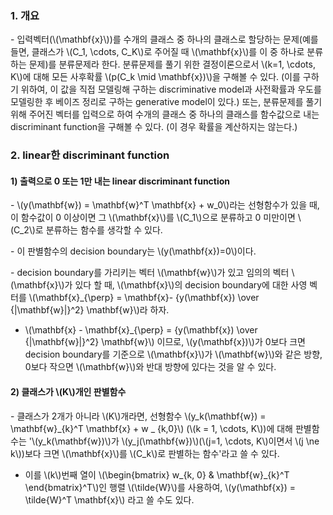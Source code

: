 
### 1. 개요

\- 입력벡터(\\(\mathbf{x}\\))를 수개의 클래스 중 하나의 클래스로 할당하는 문제(예를 들면, 클래스가 \\(C_1, \cdots, C_K\\)로 주어질 때 \\(\mathbf{x}\\)를 이 중 하나로 분류하는 문제)를 분류문제라 한다. 분류문제를 풀기 위한 결정이론으로서 \\(k=1, \cdots, K\\)에 대해 모든 사후확률 \\(p(C_k \mid \mathbf{x})\\)을 구해볼 수 있다. (이를 구하기 위하여, 이 값을 직접 모델링해 구하는 discriminative model과 사전확률과 우도를 모델링한 후 베이즈 정리로 구하는 generative model이 있다.) 또는, 분류문제를 풀기 위해 주어진 벡터를 입력으로 하여 수개의 클래스 중 하나의 클래스를 함수값으로 내는 discriminant function을 구해볼 수 있다. (이 경우 확률을 계산하지는 않는다.)


### 2. linear한 discriminant function

#### 1) 출력으로 0 또는 1만 내는 linear discriminant function

\- \\(y(\mathbf{w}) = \mathbf{w}^T \mathbf{x} + w_0\\)라는 선형함수가 있을 때, 이 함수값이 0 이상이면 그 \\(\mathbf{x}\\)를 \\(C_1\\)으로 분류하고 0 미만이면 \\(C_2\\)로 분류하는 함수를 생각할 수 있다. 

\- 이 판별함수의 decision boundary는 \\(y(\mathbf{x})=0\\)이다. 

\- decision boundary를 가리키는 벡터 \\(\mathbf{w}\\)가 있고 임의의 벡터 \\(\mathbf{x}\\)가 있다 할 때, \\(\mathbf{x}\\)의 decision boundary에 대한 사영 벡터를 \\(\mathbf{x}_{\perp} = \mathbf{x}- {y(\mathbf{x}) \over {\|\mathbf{w}\|}^2} \mathbf{w}\\)라 하자. 

- \\(\mathbf{x} - \mathbf{x}_{\perp} = {y(\mathbf{x}) \over {\|\mathbf{w}\|}^2} \mathbf{w}\\) 이므로, \\(y(\mathbf{x})\\)가 0보다 크면 decision boundary를 기준으로 \\(\mathbf{x}\\)가 \\(\mathbf{w}\\)와 같은 방향, 0보다 작으면 \\(\mathbf{w}\\)와 반대 방향에 있다는 것을 알 수 있다.

#### 2) 클래스가 \\(K\\)개인 판별함수

\- 클래스가 2개가 아니라 \\(K\\)개라면, 선형함수 \\(y_k(\mathbf{w}) = \mathbf{w}_{k}^T \mathbf{x} + w _ {k,0}\\) (\\(k = 1, \cdots, K\\))에 대해 판별함수는 '\\(y_k(\mathbf{w})\\)가 \\(y_j(\mathbf{w})\\)(\\(j=1, \cdots, K\\)이면서 \\(j \ne k\\))보다 크면 \\(\mathbf{x}\\)를 \\(C_k\\)로 판별하는 함수'라고 쓸 수 있다.

- 이를 \\(k\\)번째 열이 \\(\begin{bmatrix} w_{k, 0} & \mathbf{w}_{k}^T \end{bmatrix}^T\\)인 행렬 \\(\tilde{W}\\)를 사용하여, \\(y(\mathbf{x}) = \tilde{W}^T \mathbf{x}\\) 라고 쓸 수도 있다.


